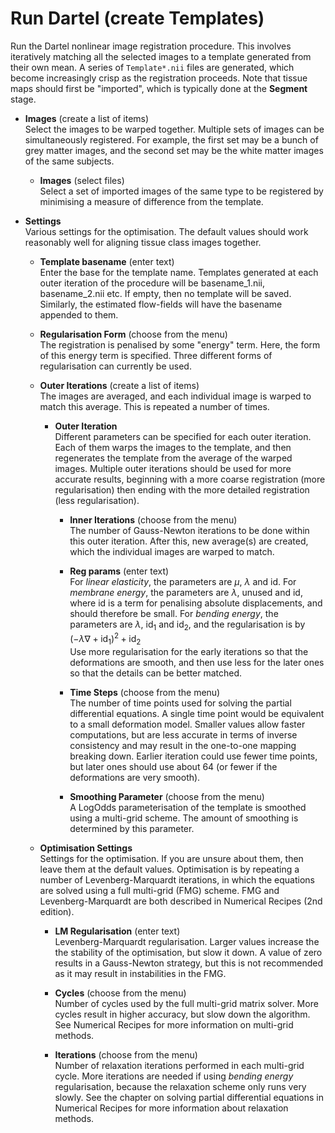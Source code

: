# Run Dartel (create Templates)  
Run the Dartel nonlinear image registration procedure. This involves iteratively matching all the selected images to a template generated from their own mean. A series of ``Template*.nii`` files are generated, which become increasingly crisp as the registration proceeds. Note that tissue maps should first be "imported", which is typically done at the **Segment** stage.   

* **Images** (create a list of items)  
Select the images to be warped together. Multiple sets of images can be simultaneously registered. For example, the first set may be a bunch of grey matter images, and the second set may be the white matter images of the same subjects.   

    * **Images** (select files)  
    Select a set of imported images of the same type to be registered by minimising a measure of difference from the template.   

* **Settings**   
Various settings for the optimisation. The default values should work reasonably well for aligning tissue class images together.   

    * **Template basename** (enter text)  
    Enter the base for the template name.  Templates generated at each outer iteration of the procedure will be basename_1.nii, basename_2.nii etc.  If empty, then no template will be saved. Similarly, the estimated flow-fields will have the basename appended to them.   

    * **Regularisation Form** (choose from the menu)  
    The registration is penalised by some "energy" term.  Here, the form of this energy term is specified. Three different forms of regularisation can currently be used.   

    * **Outer Iterations** (create a list of items)  
    The images are averaged, and each individual image is warped to match this average.  This is repeated a number of times.   

        * **Outer Iteration**   
        Different parameters can be specified for each outer iteration. Each of them warps the images to the template, and then regenerates the template from the average of the warped images. Multiple outer iterations should be used for more accurate results, beginning with a more coarse registration (more regularisation) then ending with the more detailed registration (less regularisation).   

            * **Inner Iterations** (choose from the menu)  
            The number of Gauss-Newton iterations to be done within this outer iteration. After this, new average(s) are created, which the individual images are warped to match.   

            * **Reg params** (enter text)  
            For *linear elasticity*, the parameters are $\mu$, $\lambda$ and id. For *membrane energy*, the parameters are $\lambda$, unused and id, where id is a term for penalising absolute displacements, and should therefore be small.  For *bending energy*, the parameters are $\lambda$, id$_1$ and id$_2$, and the regularisation is by $(-\lambda \nabla + \mathsf{id}_1)^2 + \mathsf{id}_2$   
            Use more regularisation for the early iterations so that the deformations are smooth, and then use less for the later ones so that the details can be better matched.   

            * **Time Steps** (choose from the menu)  
            The number of time points used for solving the partial differential equations.  A single time point would be equivalent to a small deformation model. Smaller values allow faster computations, but are less accurate in terms of inverse consistency and may result in the one-to-one mapping breaking down.  Earlier iteration could use fewer time points, but later ones should use about 64 (or fewer if the deformations are very smooth).   

            * **Smoothing Parameter** (choose from the menu)  
            A LogOdds parameterisation of the template is smoothed using a multi-grid scheme.  The amount of smoothing is determined by this parameter.   

    * **Optimisation Settings**   
    Settings for the optimisation.  If you are unsure about them, then leave them at the default values.  Optimisation is by repeating a number of Levenberg-Marquardt iterations, in which the equations are solved using a full multi-grid (FMG) scheme. FMG and Levenberg-Marquardt are both described in Numerical Recipes (2nd edition).   

        * **LM Regularisation** (enter text)  
        Levenberg-Marquardt regularisation.  Larger values increase the the stability of the optimisation, but slow it down.  A value of zero results in a Gauss-Newton strategy, but this is not recommended as it may result in instabilities in the FMG.   

        * **Cycles** (choose from the menu)  
        Number of cycles used by the full multi-grid matrix solver. More cycles result in higher accuracy, but slow down the algorithm. See Numerical Recipes for more information on multi-grid methods.   

        * **Iterations** (choose from the menu)  
        Number of relaxation iterations performed in each multi-grid cycle. More iterations are needed if using *bending energy* regularisation, because the relaxation scheme only runs very slowly. See the chapter on solving partial differential equations in Numerical Recipes for more information about relaxation methods.   
